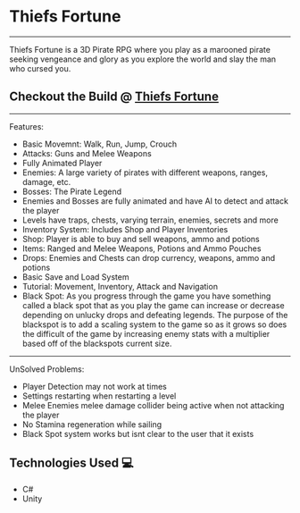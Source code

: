 # Thiefs Fortune
---

Thiefs Fortune is a 3D Pirate RPG where you play as a marooned pirate seeking vengeance and glory as you explore the world and slay the man who cursed you.

## Checkout the Build @ [Thiefs Fortune]([https://drive.google.com/file/d/1aXzYAdrhg2Sw5C9eOmhBybasnVYn_OMK/view?usp=sharing](https://drive.google.com/file/d/1fSxpulEjtZxNiCvntxtmbyX-TR52IdWB/view?usp=sharing)) 

---

Features:
- Basic Movemnt: Walk, Run, Jump, Crouch
- Attacks: Guns and Melee Weapons
- Fully Animated Player
- Enemies: A large variety of pirates with different weapons, ranges, damage, etc.
- Bosses: The Pirate Legend
- Enemies and Bosses are fully animated and have AI to detect and attack the player
- Levels have traps, chests, varying terrain, enemies, secrets and more
- Inventory System: Includes Shop and Player Inventories
- Shop: Player is able to buy and sell weapons, ammo and potions
- Items: Ranged and Melee Weapons, Potions and Ammo Pouches
- Drops: Enemies and Chests can drop currency, weapons, ammo and potions
- Basic Save and Load System
- Tutorial: Movement, Inventory, Attack and Navigation
- Black Spot: As you progress through the game you have something called a black spot that as you play the game can increase or decrease depending on unlucky drops and defeating legends. The purpose of the blackspot is to add a scaling system to the game so as it grows so does the difficult of the game by increasing enemy stats with a multiplier based off of the blackspots current size.
---

UnSolved Problems:
- Player Detection may not work at times
- Settings restarting when restarting a level
- Melee Enemies melee damage collider being active when not attacking the player
- No Stamina regeneration while sailing
- Black Spot system works but isnt clear to the user that it exists

## Technologies Used 💻
- C#
- Unity



